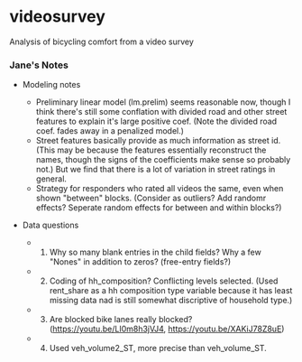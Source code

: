 # videosurvey
Analysis of bicycling comfort from a video survey

### Jane's Notes

- Modeling notes 
  - Preliminary linear model (lm.prelim) seems reasonable now, though I think there's still some conflation with divided road and other street features to explain it's large positive coef. (Note the divided road coef. fades away in a penalized model.)
  - Street features basically provide as much information as street id. (This may be because the features essentially reconstruct the names, though the signs of the coefficients make sense so probably not.) But we find that there is a lot of variation in street ratings in general. 
  - Strategy for responders who rated all videos the same, even when shown "between" blocks. (Consider as outliers? Add randomr effects? Seperate random effects for between and within blocks?)

- Data questions
  - 1. Why so many blank entries in the child fields? Why a few "Nones" in addition to zeros? (free-entry fields?)
  - 2. Coding of hh_composition? Conflicting levels selected. (Used rent_share as a hh composition type variable because it has least missing data nad is still somewhat discriptive of household type.)
  - 3. Are blocked bike lanes really blocked? (https://youtu.be/LI0m8h3jVJ4, https://youtu.be/XAKiJ78Z8uE)
  - 4. Used veh_volume2_ST, more precise than veh_volume_ST.
  

  
  
